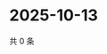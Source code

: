 # 2025-10-13

共 0 条

<!-- BEGIN ZHIHUQUESTIONS -->
<!-- 最后更新时间 Mon Oct 13 2025 16:17:18 GMT+0800 (China Standard Time) -->

<!-- END ZHIHUQUESTIONS -->
